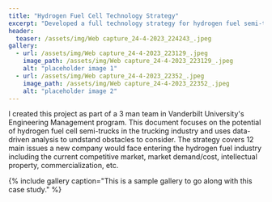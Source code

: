 ```yaml
---
title: "Hydrogen Fuel Cell Technology Strategy"
excerpt: "Developed a full technology strategy for hydrogen fuel semi-trucks."
header:
  teaser: /assets/img/Web capture_24-4-2023_224243_.jpeg
gallery:
  - url: /assets/img/Web capture_24-4-2023_223129_.jpeg
    image_path: /assets/img/Web capture_24-4-2023_223129_.jpeg
    alt: "placeholder image 1"
  - url: /assets/img/Web capture_24-4-2023_22352_.jpeg
    image_path: /assets/img/Web capture_24-4-2023_22352_.jpeg
    alt: "placeholder image 2"
---
```


I created this project as part of a 3 man team in Vanderbilt University's Engineering Management program. This document focuses on the potential of hydrogen fuel cell semi-trucks in the trucking industry and uses  data-driven analysis to undstand obstacles to consider. The strategy covers 12 main issues a new company would face entering the hydrogen fuel industry including the current competitive market, market demand/cost, intellectual property, commercialization, etc.

{% include gallery caption="This is a sample gallery to go along with this case study." %}
